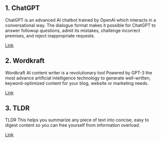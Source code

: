 
## 1. ChatGPT
ChatGPT is an advanced AI chatbot trained by OpenAI which interacts in a conversational way. 
The dialogue format makes it possible for ChatGPT to answer followup questions, admit its mistakes, 
challenge incorrect premises, and reject inappropriate requests.

[Link](https://chat.openai.com/chat)


## 2. Wordkraft
Wordkraft AI content writer is a revolutionary tool Powered by GPT-3 the most advance artificial intelligence technology to generate well-written, 
keyword-optimized content for your blog, website or marketing needs.

[Link](https://wordkraft.ai/)

## 3. TLDR
TLDR This helps you summarize any piece of text into concise, easy to digest content so you can free yourself from information overload.

[Link](https://tldrthis.com/)
